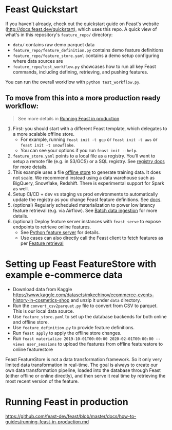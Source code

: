 # Feast Quickstart
If you haven't already, check out the quickstart guide on Feast's website (http://docs.feast.dev/quickstart), which 
uses this repo. A quick view of what's in this repository's `feature_repo/` directory:

* `data/` contains raw demo parquet data
* `feature_repo/feature_definition.py` contains demo feature definitions
* `feature_repo/feature_store.yaml` contains a demo setup configuring where data sources are
* `feature_repo/test_workflow.py` showcases how to run all key Feast commands, including defining, retrieving, and pushing features. 

You can run the overall workflow with `python test_workflow.py`.

## To move from this into a more production ready workflow:
> See more details in [Running Feast in production](https://docs.feast.dev/how-to-guides/running-feast-in-production)

1. First: you should start with a different Feast template, which delegates to a more scalable offline store. 
   - For example, running `feast init -t gcp`
   or `feast init -t aws` or `feast init -t snowflake`. 
   - You can see your options if you run `feast init --help`.
2. `feature_store.yaml` points to a local file as a registry. You'll want to setup a remote file (e.g. in S3/GCS) or a 
SQL registry. See [registry docs](https://docs.feast.dev/getting-started/concepts/registry) for more details. 
3. This example uses a file [offline store](https://docs.feast.dev/getting-started/architecture-and-components/offline-store) 
   to generate training data. It does not scale. We recommend instead using a data warehouse such as BigQuery, 
   Snowflake, Redshift. There is experimental support for Spark as well.
4. Setup CI/CD + dev vs staging vs prod environments to automatically update the registry as you change Feast feature definitions. See [docs](https://docs.feast.dev/how-to-guides/running-feast-in-production#1.-automatically-deploying-changes-to-your-feature-definitions).
5. (optional) Regularly scheduled materialization to power low latency feature retrieval (e.g. via Airflow). See [Batch data ingestion](https://docs.feast.dev/getting-started/concepts/data-ingestion#batch-data-ingestion)
for more details.
6. (optional) Deploy feature server instances with `feast serve` to expose endpoints to retrieve online features.
   - See [Python feature server](https://docs.feast.dev/reference/feature-servers/python-feature-server) for details.
   - Use cases can also directly call the Feast client to fetch features as per [Feature retrieval](https://docs.feast.dev/getting-started/concepts/feature-retrieval)




# Setting up Feast FeatureStore with example e-commerce data

* Download data from Kaggle https://www.kaggle.com/datasets/mkechinov/ecommerce-events-history-in-cosmetics-shop and unzip it under `data` directory.
* Run the `convert_csv2parquet.py` file to convert from CSV to parquet. This is our local data source.
* Use `feature_store.yaml` to set up the database backends for both online and offline store.
* Use `feature_definition.py` to provide feature definitions.
* Run `feast apply` to apply the offline store changes.
* Run `feast materialize 2019-10-01T00:00:00 2020-02-01T00:00:00 --views user_sessions` to upload the features from offline featurestore to online featurestore

Feast FeatureStore is not a data transformation framework. So it only very limited data transformation in real-time. The goal is always to create our own data transformation pipeline, loaded into the database through Feast (either offline or online directly), and then serve it real time by retrieving the most recent version of the feature.

# Running Feast in production

https://github.com/feast-dev/feast/blob/master/docs/how-to-guides/running-feast-in-production.md